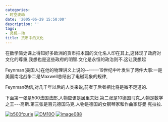 ```yaml
---
categories:
- 时空波动
date: '2005-06-29 15:50:00'
description: ''
tags:
- 灵机一动
title: 货币中的文化
---
```

在数学简史课上得知好多欧洲的货币把本国的文化名人印在其上,这体现了政府对文化的尊重,我想也是这些政府的明智.文化是永恒的政治则不.这让我想起

Feynman(美国人)在他的物理讲义上说的\-\-\-\-\-\-\-19世纪中叶发生了两件大事:一是美国南北战争二是Maxwell总结出了电磁现象的规律,

Feynman确信,对几千年以后的人类来说,前者于后者相比将是微不足道的.



下面第一张是500法国法郎,人物应该是居里夫妇.第二张是10德国马克,人物是数学之王\-\-\-高斯.第三张是百元德国马克,人物是德国的女钢琴家和作曲家舒曼·克拉拉.



[![b500fcurie](http://boke9cheng.files.wordpress.com/2005/06/b500fcurie.jpg)](http://boke9cheng.files.wordpress.com/2005/06/b500fcurie.jpg)
[![DM10O](http://boke.9cheng.de/wp-content/uploads/2005/06/DM10O.jpg)](http://boke.9cheng.de/wp-content/uploads/2005/06/DM10O.jpg) [![image088](http://boke9cheng.files.wordpress.com/2005/06/image088.jpg)](http://boke9cheng.files.wordpress.com/2005/06/image088.jpg)

